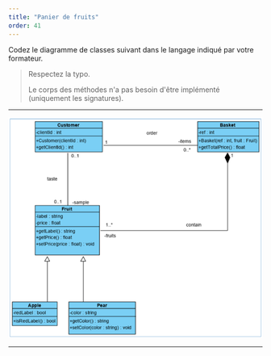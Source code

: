 ```yaml
---
title: "Panier de fruits"
order: 41
---
```



Codez le diagramme de classes suivant dans le langage indiqué par votre formateur. 

> Respectez la typo. 
>
>  Le corps des méthodes n'a pas besoin d'être implémenté (uniquement les signatures). 

---

![diagram](img/basket-class-diagram.png)

---
